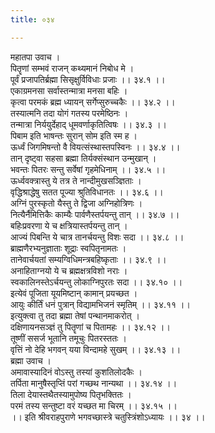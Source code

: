 ```yaml
---
title: ०३४

---
```

महातपा उवाच ।  
पितॄणां सम्भवं राजन् कथ्यमानं निबोध मे ।  
पूर्वं प्रजापतिर्ब्रह्मा सिसृक्षुर्विविधाः प्रजाः ।। ३४.१ ।।  
एकाग्रमनसा सर्वास्तन्मात्रा मनसा बहिः ।  
कृत्वा परमकं ब्रह्म ध्यायन् सर्गेप्सुरुच्चकैः ।। ३४.२ ।।  
तस्यात्मनि तदा योगं गतस्य परमेष्ठिनः ।  
तन्मात्रा निर्ययुर्देहाद् धूमवर्णाकृतित्विषः ।। ३४.३ ।।  
पिबाम इति भाषन्तः सुरान् सोम इति स्म ह ।  
ऊर्ध्वं जिगमिषन्तो वै वियत्संस्थास्तपस्विनः ।। ३४.४ ।।  
तान् दृष्ट्वा सहसा ब्रह्मा तिर्यक्संस्थान उन्मुखान् ।  
भवन्तः पितरः सन्तु सर्वेषां गृहमेधिनाम् ।। ३४.५ ।।  
ऊर्ध्ववक्त्रास्तु ये तत्र ते नान्दीमुखसञ्ज्ञिताः ।  
वृद्धिश्राद्धेषु सतत पूज्या श्रुतिविधानतः ।। ३४.६ ।।  
अग्निं पुरस्कृतो यैस्तु ते द्विजा अग्निहोत्रिणः ।  
नित्यैर्नैमित्तिकैः काम्यैः पार्वणैस्तर्पयन्तु तान् ।। ३४.७ ।।  
बहिःप्रवरणा ये च क्षत्रियास्तर्पयन्तु तान् ।  
आज्यं पिबन्ति ये चात्र तानर्चयन्तु विशः सदा ।। ३४.८ ।।  
ब्राह्मणैरभ्यनुज्ञाताः शूद्राः स्वपितृनामतः ।  
तानेवार्चयतां सम्यग्विधिमन्त्रबहिष्कृताः ।। ३४.९ ।।  
अनाहिताग्नयो ये च ब्रह्मक्षत्रविशो नराः ।  
स्वकालिनस्तेऽर्चयन्तु लोकाग्निपुरतः सदा ।। ३४.१० ।।  
इत्येवं पूजिता यूयमिष्टान् कामान् प्रयच्छत ।  
आयुः कीर्तिं धनं पुत्रान् विद्यामभिजनं स्मृतिम् ।। ३४.११ ।।  
इत्युक्त्वा तु तदा ब्रह्मा तेषां पन्थानमाकरोत् ।  
दक्षिणायनसञ्ज्ञं तु पितॄणां च पितामहः ।। ३४.१२ ।।  
तूष्णीं ससर्ज भूतानि तमूचुः पितरस्ततः ।  
वृत्तिं नो देहि भगवन् यया विन्दामहे सुखम् ।। ३४.१३ ।।  
ब्रह्मा उवाच ।  
अमावास्यादिनं वोऽस्तु तस्यां कुशतिलोदकैः ।  
तर्पिता मानुषैस्तृप्तिं परां गच्छथ नान्यथा ।। ३४.१४ ।।  
तिला देयास्तथैतस्यामुपोष्य पितृभक्तितः ।  
परमं तस्य सन्तुष्टा वरं यच्छत मा चिरम् ।। ३४.१५ ।।  
।। इति श्रीवराहपुराणे भगवच्छास्त्रे चतुस्त्रिंशोऽध्यायः ।। ३४ ।।